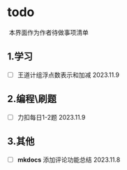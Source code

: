 # todo

​	本界面作为作者待做事项清单

## 1.学习

- [ ] 王道计组浮点数表示和加减 2023.11.9



## 2.编程\刷题

- [ ] 力扣每日1-2题 2023.11.9



## 3.其他

- [ ] **mkdocs** 添加评论功能总结 2023.11.8